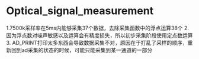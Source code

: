 # Optical_signal_measurement


1.7500k采样率在5ms内能够采集37个数据，去除采集函数中的浮点运算38个
2. 因为浮点数对噪声敏感以及运算会有精度损失，所以初步采集阶段使用定点数运算
3. AD_PRINT打印太多东西会导致数据采集不对，原因在于打乱了采样的顺序，重新回到ad采集的状态的时候，可能只能采集到某一通道的一部分